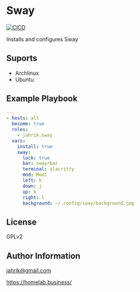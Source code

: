 Sway
=======

[![CICD](https://github.com/jahrik/ansible-sway/actions/workflows/cicd.yml/badge.svg)](https://github.com/jahrik/ansible-sway/actions/workflows/cicd.yml)

Installs and configures Sway

## Suports

* Archlinux
* Ubuntu

Example Playbook
----------------

```yaml
---
- hosts: all
  become: true
  roles:
    - jahrik.sway
  vars:
    install: true
    sway:
      lock: true
      bar: swayrbar
      terminal: alacritty
      mod: Mod1
      left: h
      down: j
      up: k
      right: l
      background: ~/.config/sway/background.jpg
```

License
-------

GPLv2

Author Information
------------------

jahrik@gmail.com

https://homelab.business/
